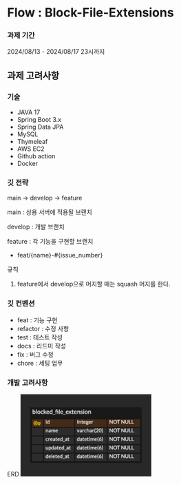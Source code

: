 # Flow : Block-File-Extensions

### 과제 기간

2024/08/13 - 2024/08/17 23시까지

## 과제 고려사항

### 기술

- JAVA 17
- Spring Boot 3.x
- Spring Data JPA
- MySQL
- Thymeleaf
- AWS EC2
- Github action
- Docker

### 깃 전략

main → develop → feature

main : 상용 서버에 적용될 브랜치

develop : 개발 브랜치

feature : 각 기능을 구현할 브랜치
- feat/{name}-#{issue_number}

규칙 

1. feature에서 develop으로 머지할 때는 squash 머지를 한다.

### 깃 컨벤션

- feat : 기능 구현
- refactor : 수정 사항
- test : 테스트 작성
- docs : 리드미 작성
- fix : 버그 수정
- chore : 세팅 업무

### 개발 고려사항

ERD
![erd.png](erd.png)